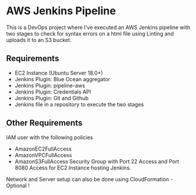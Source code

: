 # AWS Jenkins Pipeline
This is a DevOps project where I've executed an AWS Jenkins pipeline with two stages to check for syntax errors on a html file using Linting and uploads it to an S3 bucket.
## Requirements
* EC2 Instance (Ubuntu Server 18.0+)
* Jenkins Plugin: Blue Ocean aggregator
* Jenkins Plugin: pipeline-aws
* Jenkins Plugin: Credentials API
* Jenkins Plugin: Git and Github
* Jenkins file in a repository to execute the two stages
## Other Requirements 
IAM user with the following policies 
* AmazonEC2FullAccess
* AmazonVPCFullAccess
* AmazonS3FullAccess
Security Group with Port 22 Access and Port 8080 Access for EC2 Instance hosting Jenkins. 

Network and Server setup can also be done using CloudFormation - Optional !
